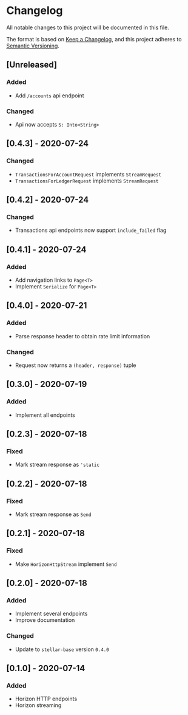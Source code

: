 # Changelog

All notable changes to this project will be documented in this file.

The format is based on [Keep a Changelog](https://keepachangelog.com/en/1.0.0/),
and this project adheres to [Semantic Versioning](https://semver.org/spec/v2.0.0.html).

## [Unreleased]
### Added
 - Add `/accounts` api endpoint

### Changed
 - Api now accepts `S: Into<String>`


## [0.4.3] - 2020-07-24
### Changed
 - `TransactionsForAccountRequest` implements `StreamRequest`
 - `TransactionsForLedgerRequest` implements `StreamRequest`

## [0.4.2] - 2020-07-24
### Changed
 - Transactions api endpoints now support `include_failed` flag


## [0.4.1] - 2020-07-24
### Added
 - Add navigation links to `Page<T>`
 - Implement `Serialize` for `Page<T>`


## [0.4.0] - 2020-07-21
### Added
 - Parse response header to obtain rate limit information

### Changed
 - Request now returns a `(header, response)` tuple


## [0.3.0] - 2020-07-19
### Added
 - Implement all endpoints


## [0.2.3] - 2020-07-18
### Fixed
 - Mark stream response as `'static`


## [0.2.2] - 2020-07-18
### Fixed
 - Mark stream response as `Send`


## [0.2.1] - 2020-07-18
### Fixed
 - Make `HorizonHttpStream` implement `Send`


## [0.2.0] - 2020-07-18
### Added
 - Implement several endpoints
 - Improve documentation


### Changed
 - Update to `stellar-base` version `0.4.0`


## [0.1.0] - 2020-07-14
### Added
 - Horizon HTTP endpoints
 - Horizon streaming
